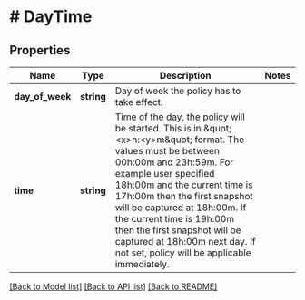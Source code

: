 # # DayTime

## Properties

Name | Type | Description | Notes
------------ | ------------- | ------------- | -------------
**day_of_week** | **string** | Day of week the policy has to take effect. |
**time** | **string** | Time of the day, the policy will be started. This is in \&quot;&lt;x&gt;h:&lt;y&gt;m\&quot; format. The values must be between 00h:00m and 23h:59m. For example user specified 18h:00m and the current time is 17h:00m then the first snapshot will be captured at 18h:00m. If the current time is 19h:00m then the first snapshot will be captured at 18h:00m next day. If not set, policy will be applicable immediately. |

[[Back to Model list]](../../README.md#models) [[Back to API list]](../../README.md#endpoints) [[Back to README]](../../README.md)
